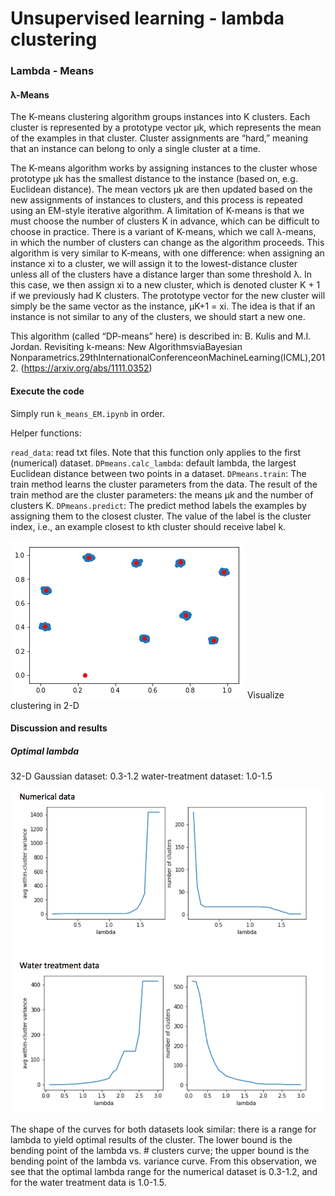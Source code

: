 # Unsupervised learning - lambda clustering

### Lambda - Means
#### λ-Means
The K-means clustering algorithm groups instances into K clusters. Each cluster is represented by a prototype vector μk, which represents the mean of the examples in that cluster. Cluster assignments are “hard,” meaning that an instance can belong to only a single cluster at a time.

The K-means algorithm works by assigning instances to the cluster whose prototype μk has the smallest distance to the instance (based on, e.g. Euclidean distance). The mean vectors μk are then updated based on the new assignments of instances to clusters, and this process is repeated using an EM-style iterative algorithm.
A limitation of K-means is that we must choose the number of clusters K in advance, which can be difficult to choose in practice. There is a variant of K-means, which we call λ-means, in which the number of clusters can change as the algorithm proceeds. This algorithm is very similar to K-means, with one difference: when assigning an instance xi to a cluster, we will assign it to the lowest-distance cluster unless all of the clusters have a distance larger than some threshold λ. In this case, we then assign xi to a new cluster, which is denoted cluster K + 1 if we previously had K clusters. The prototype vector for the new cluster will simply be the same vector as the instance, μK+1 = xi. The idea is that if an instance is not similar to any of the clusters, we should start a new one.

This algorithm (called “DP-means” here) is described in: B. Kulis and M.I. Jordan. Revisiting k-means: New AlgorithmsviaBayesian Nonparametrics.29thInternationalConferenceonMachineLearning(ICML),2012.
(https://arxiv.org/abs/1111.0352)


#### Execute the code
Simply run `k_means_EM.ipynb` in order.

Helper functions:

`read_data`: read txt files. Note that this function only applies to the first (numerical) dataset.
`DPmeans.calc_lambda`: default lambda, the largest Euclidean distance between two points in a dataset.
`DPmeans.train`: The train method learns the cluster parameters from the data. The result of the train method are the cluster parameters: the means μk and the number of clusters K.
`DPmeans.predict`: The predict method labels the examples by assigning them to the closest cluster. The value of the label is the cluster index, i.e., an example closest to kth cluster should receive label k.


![2d_visual](https://github.com/yanb514/ML_programming_assignments/blob/master/4_unsupervised_learning/2d_visual.png)
Visualize clustering in 2-D


#### Discussion and results
##### Optimal lambda
32-D Gaussian dataset: 0.3-1.2
water-treatment dataset: 1.0-1.5

![lambda_curve](https://github.com/yanb514/ML_programming_assignments/blob/master/4_unsupervised_learning/lambda_curve.png)

The shape of the curves for both datasets look similar: there is a range for lambda to yield optimal results of the cluster. The lower bound is the bending point of the lambda vs. # clusters curve; the upper bound is the bending point of the lambda vs. variance curve. From this observation, we see that the optimal lambda range for the numerical dataset is 0.3-1.2, and for the water treatment data is 1.0-1.5.  

